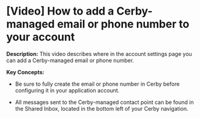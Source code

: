 # [Video] How to add a Cerby-managed email or phone number to your account

**Description:** This video describes where in the account settings page you can add a Cerby-managed email or phone number.

**Key Concepts:**

  * Be sure to fully create the email or phone number in Cerby before configuring it in your application account.

  * All messages sent to the Cerby-managed contact point can be found in the Shared Inbox, located in the bottom left of your Cerby navigation.

